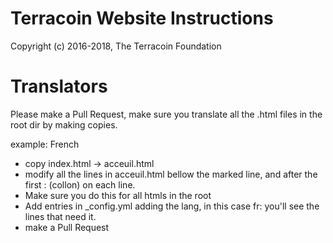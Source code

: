 # Terracoin Website Instructions

Copyright (c) 2016-2018, The Terracoin Foundation

# Translators

Please make a Pull Request, make sure you translate all the .html files in the root dir by making copies.

example: French
- copy index.html -> acceuil.html
- modify all the lines in acceuil.html bellow the marked line, and after the first : (collon) on each line.
- Make sure you do this for all htmls in the root
- Add entries in _config.yml adding the lang, in this case fr: you'll see the lines that need it.
- make a Pull Request
